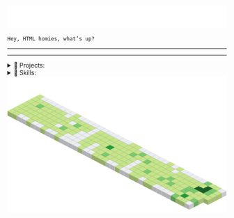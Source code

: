 <div align="center">

<a href="https://github.com/jasurhaydarovcode">
<img src="svg/mind.svg">
</a>

</div>

```html
Hey, HTML homies, what’s up?
```

---

<!-- <details>
<summary>🍪 SKILLS:</summary>


![React](https://img.shields.io/badge/React-61DAFB?style=for-the-badge&logo=react&logoColor=black)
![Parallax.js](https://img.shields.io/badge/Parallax.js-1E90FF?style=for-the-badge&logo=javascript&logoColor=white)
![Typed.js](https://img.shields.io/badge/Typed.js-00BFFF?style=for-the-badge&logo=javascript&logoColor=white)
![Chart.js](https://img.shields.io/badge/Chart.js-FF6384?style=for-the-badge&logo=chartdotjs&logoColor=white)
![Leaflet.js](https://img.shields.io/badge/Leaflet.js-199900?style=for-the-badge&logo=leaflet&logoColor=white)
![Tailwind CSS](https://img.shields.io/badge/Tailwind_CSS-38B2AC?style=for-the-badge&logo=tailwind-css&logoColor=white)
![Bootstrap](https://img.shields.io/badge/Bootstrap-7952B3?style=for-the-badge&logo=bootstrap&logoColor=white)
![Sass](https://img.shields.io/badge/Sass-CC6699?style=for-the-badge&logo=sass&logoColor=white)

</details> -->

---

<!-- =================================================== Projects =================================================== -->
<details>
    <summary>📂 Projects:</summary>

# Projects

| Project 1                                                                                                                                                                                          | Project 2                                                                                                                                                                      |
| -------------------------------------------------------------------------------------------------------------------------------------------------------------------------------------------------- | ------------------------------------------------------------------------------------------------------------------------------------------------------------------------------ |
| [![Readme Card](https://github-readme-stats.vercel.app/api/pin/?username=jasurhaydarovcode&repo=GEADEZIST&theme=ambient_gradient)](https://github.com/jasurhaydarovcode/GEADEZIST) | [![Readme Card](https://github-readme-stats.vercel.app/api/pin/?username=jasurhaydarovcode&repo=football-stadium-dashboard&theme=ambient_gradient)](https://github.com/jasurhaydarovcode/football-stadium-dashboard) |

<!-- | Project 3                                                                                                                                                                        | Project 4                                                                                                                                                                      |
| -------------------------------------------------------------------------------------------------------------------------------------------------------------------------------- | ------------------------------------------------------------------------------------------------------------------------------------------------------------------------------ |
| [![Readme Card](https://github-readme-stats.vercel.app/api/pin/?username=jasurhaydarovcode&repo=olcha.uz&theme=ambient_gradient)](https://github.com/jasurhaydarovcode/olcha.uz) | [![Readme Card](https://github-readme-stats.vercel.app/api/pin/?username=jasurhaydarovcode&repo=Zlatmax&theme=ambient_gradient)](https://github.com/jasurhaydarovcode/Zlatmax) | -->

</details>

<details>
    <summary>🗽 Skills:</summary>

# Skills

<div align="center">

[![My Skills](https://skillicons.dev/icons?i=js,typescript,react,nodejs,vite,next,git,pug,sass,tailwind,bootstrap)]()

### Favorite Package Managers
[![My Skills](https://skillicons.dev/icons?i=npm,bun)]()

</div>

</details>

<a href="https://github.com/jasurhaydarovcode">
<img src="./svg/CatsJuice.svg">
</a>
